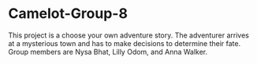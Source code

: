 # Camelot-Group-8
This project is a choose your own adventure story. The adventurer arrives at a mysterious town and has to make decisions to determine their fate. Group members are Nysa Bhat, Lilly Odom, and Anna Walker.
